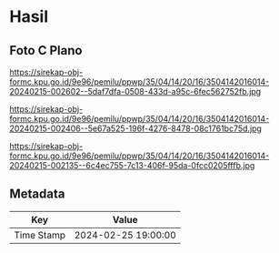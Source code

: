 # Hasil

## Foto C Plano

https://sirekap-obj-formc.kpu.go.id/9e96/pemilu/ppwp/35/04/14/20/16/3504142016014-20240215-002602--5daf7dfa-0508-433d-a95c-6fec562752fb.jpg

https://sirekap-obj-formc.kpu.go.id/9e96/pemilu/ppwp/35/04/14/20/16/3504142016014-20240215-002406--5e67a525-196f-4276-8478-08c1761bc75d.jpg

https://sirekap-obj-formc.kpu.go.id/9e96/pemilu/ppwp/35/04/14/20/16/3504142016014-20240215-002135--6c4ec755-7c13-406f-95da-0fcc0205fffb.jpg


## Metadata

| Key        | Value               |
| ---------- | ------------------- |
| Time Stamp | 2024-02-25 19:00:00 |



